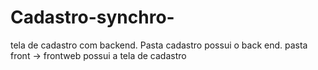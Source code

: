# Cadastro-synchro-
tela de cadastro com backend.
Pasta cadastro possui o back end.
pasta front -> frontweb possui a tela de cadastro
